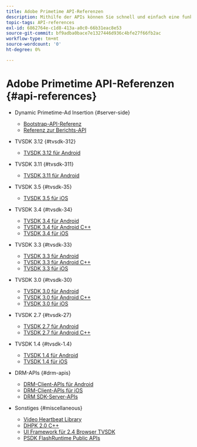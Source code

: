 ```yaml
---
title: Adobe Primetime API-Referenzen
description: Mithilfe der APIs können Sie schnell und einfach eine funktionale Anwendung oder Integration erstellen.
topic-tags: API-references
exl-id: 6862764e-c1d8-413a-a0c0-66b31eac8e53
source-git-commit: bf9adba0bace7e1327446d936c4bfe27f66fb2ac
workflow-type: tm+mt
source-wordcount: '0'
ht-degree: 0%

---
```


# Adobe Primetime API-Referenzen {#api-references}

+ Dynamic Primetime-Ad Insertion {#server-side}
   + [Bootstrap-API-Referenz](../primetime-ad-insertion/technical-reference/bootstrap-api.md)
   + [Referenz zur Berichts-API](../primetime-ad-insertion/assets/auditude-report-api.pdf)

+ TVSDK 3.12 {#tvsdk-312}
   + [TVSDK 3.12 für Android](https://help.adobe.com/en_US/primetime/api/psdk/javadoc3.12/index.html)

+ TVSDK 3.11 {#tvsdk-311}
   + [TVSDK 3.11 für Android](https://help.adobe.com/en_US/primetime/api/psdk/javadoc3.11/index.html)

+ TVSDK 3.5 {#tvsdk-35}
   + [TVSDK 3.5 für iOS](https://help.adobe.com/en_US/primetime/api/psdk/appledoc_v35/index.html)

+ TVSDK 3.4 {#tvsdk-34}
   + [TVSDK 3.4 für Android](https://help.adobe.com/en_US/primetime/api/psdk/javadoc3.4/index.html)
   + [TVSDK 3.4 für Android C++](https://help.adobe.com/en_US/primetime/api/psdk/cpp_3.4/namespaces.html)
   + [TVSDK 3.4 für iOS](https://help.adobe.com/en_US/primetime/api/psdk/appledoc_v34/index.html)

+ TVSDK 3.3 {#tvsdk-33}
   + [TVSDK 3.3 für Android](https://help.adobe.com/en_US/primetime/api/psdk/javadoc3.3/index.html)
   + [TVSDK 3.3 für Android C++](https://help.adobe.com/en_US/primetime/api/psdk/cpp_3.3/namespaces.html)
   + [TVSDK 3.3 für iOS](https://help.adobe.com/en_US/primetime/api/psdk/appledoc_v33/index.html)

+ TVSDK 3.0 {#tvsdk-30}
   + [TVSDK 3.0 für Android](https://help.adobe.com/en_US/primetime/api/psdk/javadoc3.0/index.html)
   + [TVSDK 3.0 für Android C++](https://help.adobe.com/en_US/primetime/api/psdk/cpp_3.0/namespaces.html)
   + [TVSDK 3.0 für iOS](https://help.adobe.com/en_US/primetime/api/psdk/appledoc_3/index.html)

+ TVSDK 2.7 {#tvsdk-27}
   + [TVSDK 2.7 für Android](https://help.adobe.com/en_US/primetime/api/psdk/javadoc_2.7/index.html)
   + [TVSDK 2.7 für Android C++](https://help.adobe.com/en_US/primetime/api/psdk/cpp/namespaces.html)

+ TVSDK 1.4 {#tvsdk-1.4}
   + [TVSDK 1.4 für Android](https://help.adobe.com/en_US/primetime/api/psdk/javadoc/index.html)
   + [TVSDK 1.4 für iOS](https://help.adobe.com/en_US/primetime/api/psdk/appledoc/index.html)

+ DRM-APIs {#drm-apis}
   + [DRM-Client-APIs für Android](https://help.adobe.com/en_US/primetime/api/drm-apis/client/android/index.html)
   + [DRM-Client-APIs für iOS](https://help.adobe.com/en_US/primetime/api/drm-apis/client/ios/index.html)
   + [DRM SDK-Server-APIs](https://help.adobe.com/en_US/primetime/api/drm-apis/server/javadocs-flashaccess-pro/)

+ Sonstiges {#miscellaneous}
   + [Video Heartbeat Library](https://help.adobe.com/en_US/primetime/api/psdk/vhl_tvsdk_ios/index.html)
   + [DHPK 2.0 C++](https://help.adobe.com/en_US/primetime/api/psdk/psdk_doxygen/index.html)
   + [UI Framework für 2.4 Browser TVSDK](https://help.adobe.com/en_US/primetime/api/psdk/btvsdk-ui-framework/index.html)
   + [PSDK FlashRuntime Public APIs](https://help.adobe.com/en_US/primetime/api/psdk/asdoc-dhls/)
